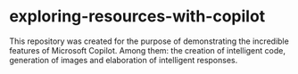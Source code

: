 # exploring-resources-with-copilot
This repository was created for the purpose of demonstrating the incredible features of Microsoft Copilot. Among them: the creation of intelligent code, generation of images and elaboration of intelligent responses.
